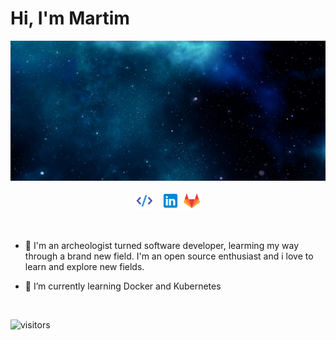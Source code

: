 # Hi, I'm Martim

<img src="https://github.com/martimdLima/martimdLima/blob/main/resources/header.jpg" alt="banner-logo.png">

<p align='center'>
<a href="https://mdlima-resume.herokuapp.com/"><img height="30" src="https://github.com/martimdLima/martimdLima/blob/main/resources/social/personal.png"></a>&nbsp;&nbsp;
<a href="https://www.linkedin.com/in/waylonwalker/"><img height="30" src="https://github.com/martimdLima/martimdLima/blob/main/resources/social/linkedin.png"></a>
<a href="https://www.gitlab.com/mdlima0/"><img height="30" src="https://github.com/martimdLima/martimdLima/blob/main/resources/social/gitlab.png"></a>
</p>

<br/>

- 💬 I'm an archeologist turned software developer, learming my way through a brand new field. I'm an open source enthusiast and i love to learn and explore new fields.

- 🌱 I’m currently learning Docker and Kubernetes

<br/>

![visitors](https://visitor-badge.glitch.me/badge?page_id=martimdLima.martimdLima)
